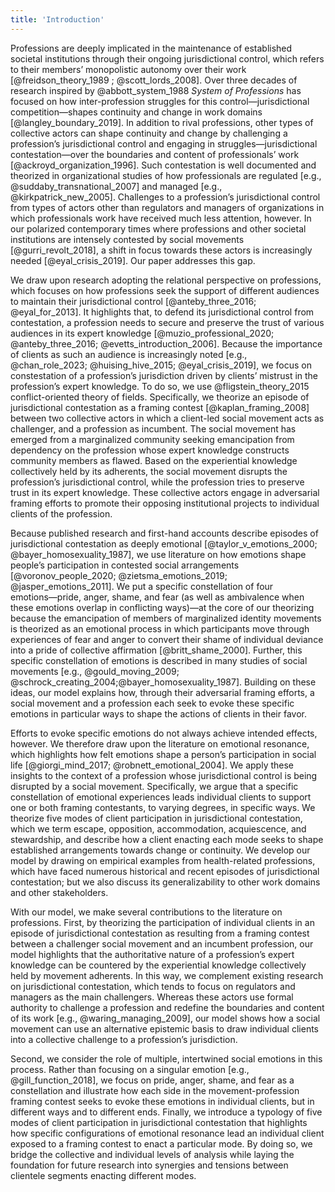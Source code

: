 ```yaml
---
title: 'Introduction'
---
```


Professions are deeply implicated in the maintenance of established societal institutions through their ongoing jurisdictional control, which refers to their members’ monopolistic autonomy over their work [@freidson_theory_1989 ; @scott_lords_2008]. Over three decades of research inspired by @abbott_system_1988 _System of Professions_ has focused on how inter-profession struggles for this control―jurisdictional competition―shapes continuity and change in work domains [@langley_boundary_2019]. In addition to rival professions, other types of collective actors can shape continuity and change by challenging a profession’s jurisdictional control and engaging in struggles―jurisdictional contestation―over the boundaries and content of professionals’ work [@ackroyd_organization_1996]. Such contestation is well documented and theorized in organizational studies of how professionals are regulated [e.g., @suddaby_transnational_2007] and managed [e.g., @kirkpatrick_new_2005]. Challenges to a profession’s jurisdictional control from types of actors other than regulators and managers of organizations in which professionals work have received much less attention, however. In our polarized contemporary times where professions and other societal institutions are intensely contested by social movements [@gurri_revolt_2018], a shift in focus towards these actors is increasingly needed [@eyal_crisis_2019]. Our paper addresses this gap.

We draw upon research adopting the relational perspective on professions, which focuses on how professions seek the support of different audiences to maintain their jurisdictional control [@anteby_three_2016; @eyal_for_2013]. It highlights that, to defend its jurisdictional control from contestation, a profession needs to secure and preserve the trust of various audiences in its expert knowledge [@muzio_professional_2020; @anteby_three_2016; @evetts_introduction_2006]. Because the importance of clients as such an audience is increasingly noted [e.g., @chan_role_2023; @huising_hive_2015; @eyal_crisis_2019], we focus on constestation of a profession’s jurisdiction driven by clients’ mistrust in the profession’s expert knowledge. To do so, we use @fligstein_theory_2015 conflict-oriented theory of fields. Specifically, we theorize an episode of jurisdictional contestation as a framing contest [@kaplan_framing_2008] between two collective actors in which a client-led social movement acts as challenger, and a profession as incumbent. The social movement has emerged from a marginalized community seeking emancipation from dependency on the profession whose expert knowledge constructs community members as flawed. Based on the experiential knowledge collectively held by its adherents, the social movement disrupts the profession’s jurisdictional control, while the profession tries to preserve trust in its expert knowledge. These collective actors engage in adversarial framing efforts to promote their opposing institutional projects to individual clients of the profession.

Because published research and first-hand accounts describe episodes of jurisdictional contestation as deeply emotional [@taylor_v_emotions_2000; @bayer_homosexuality_1987], we use literature on how emotions shape people’s participation in contested social arrangements [@voronov_people_2020; @zietsma_emotions_2019; @jasper_emotions_2011]. We put a specific constellation of four emotions―pride, anger, shame, and fear (as well as ambivalence when these emotions overlap in conflicting ways)―at the core of our theorizing because the emancipation of members of marginalized identity movements is theorized as an emotional process in which participants move through experiences of fear and anger to convert their shame of individual deviance into a pride of collective affirmation [@britt_shame_2000]. Further, this specific constellation of emotions is described in many studies of social movements [e.g., @gould_moving_2009; @schrock_creating_2004;@bayer_homosexuality_1987]. Building on these ideas, our model explains how, through their adversarial framing efforts, a social movement and a profession each seek to evoke these specific emotions in particular ways to shape the actions of clients in their favor.

Efforts to evoke specific emotions do not always achieve intended effects, however. We therefore draw upon the literature on emotional resonance, which highlights how felt emotions shape a person’s participation in social life [@giorgi_mind_2017; @robnett_emotional_2004]. We apply these insights to the context of a profession whose jurisdictional control is being disrupted by a social movement. Specifically, we argue that a specific constellation of emotional experiences leads individual clients to support one or both framing contestants, to varying degrees, in specific ways. We theorize five modes of client participation in jurisdictional contestation, which we term escape, opposition, accommodation, acquiescence, and stewardship, and describe how a client enacting each mode seeks to shape established arrangements towards change or continuity. We develop our model by drawing on empirical examples from health-related professions, which have faced numerous historical and recent episodes of jurisdictional contestation; but we also discuss its generalizability to other work domains and other stakeholders.

With our model, we make several contributions to the literature on professions. First, by theorizing the participation of individual clients in an episode of jurisdictional contestation as resulting from a framing contest between a challenger social movement and an incumbent profession, our model highlights that the authoritative nature of a profession’s expert knowledge can be countered by the experiential knowledge collectively held by movement adherents. In this way, we complement existing research on jurisdictional contestation, which tends to focus on regulators and managers as the main challengers. Whereas these actors use formal authority to challenge a profession and redefine the boundaries and content of its work [e.g., @waring_managing_2009], our model shows how a social movement can use an alternative epistemic basis to draw individual clients into a collective challenge to a profession’s jurisdiction.

Second, we consider the role of multiple, intertwined social emotions in this process. Rather than focusing on a singular emotion [e.g., @gill_function_2018], we focus on pride, anger, shame, and fear as a constellation and illustrate how each side in the movement-profession framing contest seeks to evoke these emotions in individual clients, but in different ways and to different ends. Finally, we introduce a typology of five modes of client participation in jurisdictional contestation that highlights how specific configurations of emotional resonance lead an individual client exposed to a framing contest to enact a particular mode. By doing so, we bridge the collective and individual levels of analysis while laying the foundation for future research into synergies and tensions between clientele segments enacting different modes.
